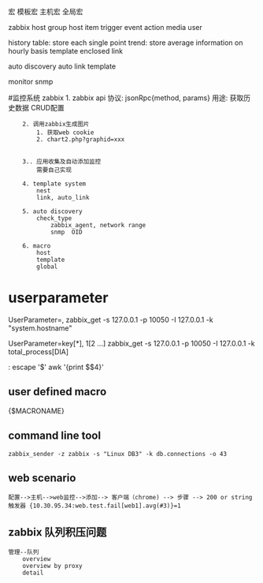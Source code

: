 宏
    模板宏
    主机宏
    全局宏

zabbix
    host group
        host
            item
                trigger
                    event
                        action
                            media
                                user

history table: store each single point
trend: store average information on hourly basis
template
    enclosed
    link

auto discovery
auto link template

monitor
    snmp



#监控系统
    zabbix
        1. zabbix api
            协议: jsonRpc{method, params}
            用途:
                获取历史数据
                CRUD配置

        2. 调用zabbix生成图片
            1. 获取web cookie
            2. chart2.php?graphid=xxx
            

        3.. 应用收集及自动添加监控
            需要自己实现

        4. template system
            nest
            link, auto_link

        5. auto discovery
            check_type
                zabbix_agent, network range
                snmp  OID

        6. macro
            host
            template
            global


# userparameter
UserParameter=<key>,<command>
zabbix_get -s 127.0.0.1 -p 10050 -I 127.0.0.1 -k "system.hostname"


UserParameter=key[*],<command> $1 [$2 ...]
zabbix_get -s 127.0.0.1 -p 10050 -I 127.0.0.1 -k total_process[DIA]


<commad>: escape '$' awk '{print $$4}'


## user defined macro
{$MACRONAME} 

## command line tool
```
zabbix_sender -z zabbix -s "Linux DB3" -k db.connections -o 43

```

## web scenario 
```
配置-->主机-->web监控-->添加--> 客户端（chrome) --> 步骤 --> 200 or string
触发器 {10.30.95.34:web.test.fail[web1].avg(#3)}=1
```

## zabbix 队列积压问题
```
管理--队列
    overview
    overview by proxy
    detail
```
